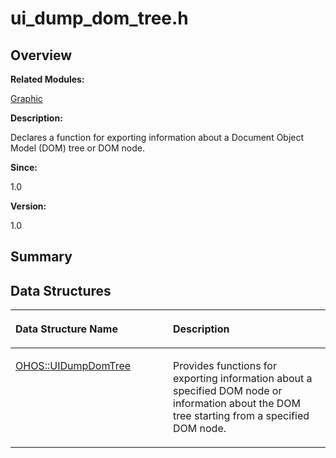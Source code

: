 # ui\_dump\_dom\_tree.h<a name="ZH-CN_TOPIC_0000001054718113"></a>

## **Overview**<a name="section1726533877093528"></a>

**Related Modules:**

[Graphic](Graphic.md)

**Description:**

Declares a function for exporting information about a Document Object Model \(DOM\) tree or DOM node. 

**Since:**

1.0

**Version:**

1.0

## **Summary**<a name="section1152668313093528"></a>

## Data Structures<a name="nested-classes"></a>

<a name="table1643225346093528"></a>
<table><thead align="left"><tr id="row1414623022093528"><th class="cellrowborder" valign="top" width="50%" id="mcps1.1.3.1.1"><p id="p651799438093528"><a name="p651799438093528"></a><a name="p651799438093528"></a>Data Structure Name</p>
</th>
<th class="cellrowborder" valign="top" width="50%" id="mcps1.1.3.1.2"><p id="p1085405812093528"><a name="p1085405812093528"></a><a name="p1085405812093528"></a>Description</p>
</th>
</tr>
</thead>
<tbody><tr id="row1298949385093528"><td class="cellrowborder" valign="top" width="50%" headers="mcps1.1.3.1.1 "><p id="p1412001521093528"><a name="p1412001521093528"></a><a name="p1412001521093528"></a><a href="OHOS-UIDumpDomTree.md">OHOS::UIDumpDomTree</a></p>
</td>
<td class="cellrowborder" valign="top" width="50%" headers="mcps1.1.3.1.2 "><p id="p1812909239093528"><a name="p1812909239093528"></a><a name="p1812909239093528"></a>Provides functions for exporting information about a specified DOM node or information about the DOM tree starting from a specified DOM node. </p>
</td>
</tr>
</tbody>
</table>

